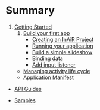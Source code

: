 # Summary

1. [Getting Started](1-getting-started/README.md)
    1. [Build your first app](1-getting-started/1-build-your-first-app/README.md)
        * [Creating an InAiR Project](1-getting-started/1-build-your-first-app/1-creating-an-inair-project.md)
        * [Running your application](1-getting-started/1-build-your-first-app/2-running-your-application.md)
        * [Build a simple slideshow](1-getting-started/1-build-your-first-app/3-build-a-simple-slideshow.md)
        * [Binding data](1-getting-started/1-build-your-first-app/4-binding-data.md)
        * [Add input listener](1-getting-started/1-build-your-first-app/5-add-input-listener.md)
    * [Managing activity life cycle](1-getting-started/2-managing-activity-lifecycle.md)
    * [Application Manifest](1-getting-started/3-application-manifest.md)
    
* [API Guides]()

* [Samples]()